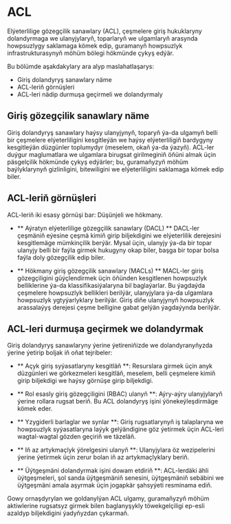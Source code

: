 # ACL

Elýeterlilige gözegçilik sanawlary (ACL), çeşmelere giriş hukuklaryny dolandyrmaga we ulanyjylaryň, toparlaryň we ulgamlaryň arasynda howpsuzlygy saklamaga kömek edip, guramanyň howpsuzlyk infrastrukturasynyň möhüm bölegi hökmünde çykyş edýär.

Bu bölümde aşakdakylary ara alyp maslahatlaşarys:

- Giriş dolandyryş sanawlary näme
- ACL-leriň görnüşleri
- ACL-leri nädip durmuşa geçirmeli we dolandyrmaly

## Giriş gözegçilik sanawlary näme

Giriş dolandyryş sanawlary haýsy ulanyjynyň, toparyň ýa-da ulgamyň belli bir çeşmelere elýeterliligini kesgitleýän we haýsy elýeterliligiň bardygyny kesgitleýän düzgünler toplumydyr (meselem, okaň ýa-da ýazyň). ACL-ler duýgur maglumatlara we ulgamlara birugsat girilmeginiň öňüni almak üçin päsgelçilik hökmünde çykyş edýärler; bu, guramaňyzyň möhüm baýlyklarynyň gizlinligini, bitewiligini we elýeterliligini saklamaga kömek edip biler.

## ACL-leriň görnüşleri

ACL-leriň iki esasy görnüşi bar: Düşünjeli we hökmany.

- ** Aýratyn elýeterlilige gözegçilik sanawlary (DACL) **
   DACL-ler çeşmäniň eýesine çeşmä kimiň girip biljekdigini we elýeterlilik derejesini kesgitlemäge mümkinçilik berýär. Mysal üçin, ulanyjy ýa-da bir topar ulanyjy belli bir faýla girmek hukugyny okap biler, başga bir topar bolsa faýla doly gözegçilik edip biler.

- ** Hökmany giriş gözegçilik sanawlary (MACLs) **
   MACL-ler giriş gözegçiligini güýçlendirmek üçin öňünden kesgitlenen howpsuzlyk belliklerine ýa-da klassifikasiýalaryna bil baglaýarlar. Bu ýagdaýda çeşmelere howpsuzlyk bellikleri berilýär, ulanyjylara ýa-da ulgamlara howpsuzlyk ygtyýarlyklary berilýär. Giriş diňe ulanyjynyň howpsuzlyk arassalaýyş derejesi çeşme belligine gabat gelýän ýagdaýynda berilýär.

## ACL-leri durmuşa geçirmek we dolandyrmak

Giriş dolandyryş sanawlaryny ýerine ýetireniňizde we dolandyranyňyzda ýerine ýetirip boljak iň oňat tejribeler:

- ** Açyk giriş syýasatlaryny kesgitläň **: Resurslara girmek üçin anyk düzgünleri we görkezmeleri kesgitläň, meselem, belli çeşmelere kimiň girip biljekdigi we haýsy görnüşe girip biljekdigi.

- ** Rol esasly giriş gözegçiligini (RBAC) ulanyň **: Aýry-aýry ulanyjylaryň ýerine rollara rugsat beriň. Bu ACL dolandyryş işini ýönekeýleşdirmäge kömek eder.

- ** Yzygiderli barlaglar we synlar **: Giriş rugsatlarynyň iş talaplaryna we howpsuzlyk syýasatlaryna laýyk gelýändigine göz ýetirmek üçin ACL-leri wagtal-wagtal gözden geçiriň we täzeläň.

- ** Iň az artykmaçlyk ýörelgesini ulanyň **: Ulanyjylara öz wezipelerini ýerine ýetirmek üçin zerur bolan iň az artykmaçlyklary beriň.

- ** Üýtgeşmäni dolandyrmak işini dowam etdiriň **: ACL-lerdäki ähli üýtgeşmeleri, şol sanda üýtgeşmäniň senesini, üýtgeşmäniň sebäbini we üýtgeşmäni amala aşyrmak üçin jogapkär şahsyýeti resminama ediň.

Gowy ornaşdyrylan we goldanylýan ACL ulgamy, guramaňyzyň möhüm aktiwlerine rugsatsyz girmek bilen baglanyşykly töwekgelçiligi ep-esli azaldyp biljekdigini ýadyňyzdan çykarmaň.